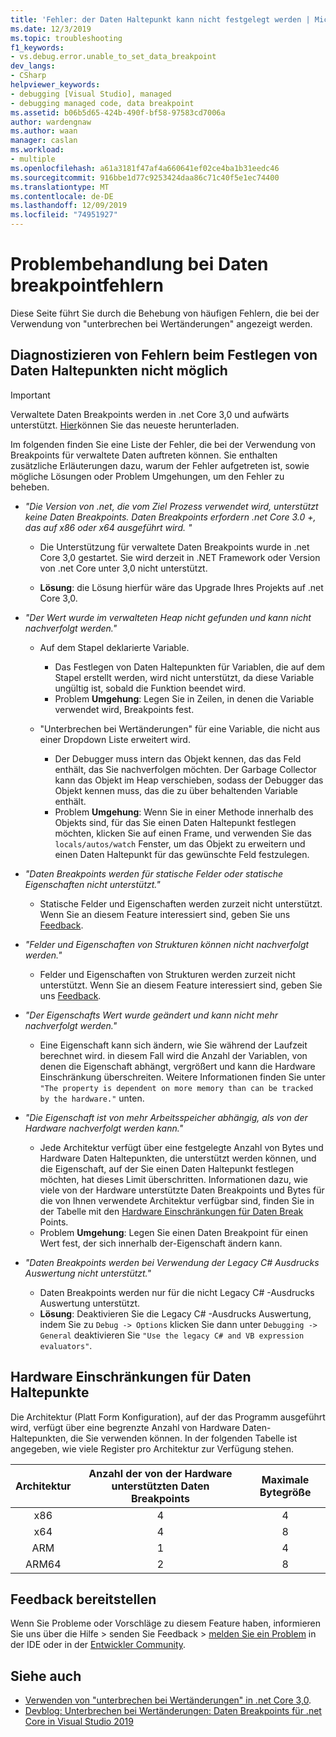 ```yaml
---
title: 'Fehler: der Daten Haltepunkt kann nicht festgelegt werden | Microsoft-Dokumentation'
ms.date: 12/3/2019
ms.topic: troubleshooting
f1_keywords:
- vs.debug.error.unable_to_set_data_breakpoint
dev_langs:
- CSharp
helpviewer_keywords:
- debugging [Visual Studio], managed
- debugging managed code, data breakpoint
ms.assetid: b06b5d65-424b-490f-bf58-97583cd7006a
author: wardengnaw
ms.author: waan
manager: caslan
ms.workload:
- multiple
ms.openlocfilehash: a61a3181f47af4a660641ef02ce4ba1b31eedc46
ms.sourcegitcommit: 916bbe1d77c9253424daa86c71c40f5e1ec74400
ms.translationtype: MT
ms.contentlocale: de-DE
ms.lasthandoff: 12/09/2019
ms.locfileid: "74951927"
---
```

# <a name="troubleshooting-data-breakpoint-errors"></a>Problembehandlung bei Daten breakpointfehlern
Diese Seite führt Sie durch die Behebung von häufigen Fehlern, die bei der Verwendung von "unterbrechen bei Wertänderungen" angezeigt werden.

## <a name="diagnosing-unable-to-set-data-breakpoint-errors"></a>Diagnostizieren von Fehlern beim Festlegen von Daten Haltepunkten nicht möglich
> [!IMPORTANT]
> Verwaltete Daten Breakpoints werden in .net Core 3,0 und aufwärts unterstützt. [Hier](https://dotnet.microsoft.com/download)können Sie das neueste herunterladen.

Im folgenden finden Sie eine Liste der Fehler, die bei der Verwendung von Breakpoints für verwaltete Daten auftreten können. Sie enthalten zusätzliche Erläuterungen dazu, warum der Fehler aufgetreten ist, sowie mögliche Lösungen oder Problem Umgehungen, um den Fehler zu beheben.

- *"Die Version von .net, die vom Ziel Prozess verwendet wird, unterstützt keine Daten Breakpoints. Daten Breakpoints erfordern .net Core 3.0 +, das auf x86 oder x64 ausgeführt wird. "*

    - Die Unterstützung für verwaltete Daten Breakpoints wurde in .net Core 3,0 gestartet. Sie wird derzeit in .NET Framework oder Version von .net Core unter 3,0 nicht unterstützt. 
    
    - **Lösung**: die Lösung hierfür wäre das Upgrade Ihres Projekts auf .net Core 3,0.

- *"Der Wert wurde im verwalteten Heap nicht gefunden und kann nicht nachverfolgt werden."*
    - Auf dem Stapel deklarierte Variable.
        - Das Festlegen von Daten Haltepunkten für Variablen, die auf dem Stapel erstellt werden, wird nicht unterstützt, da diese Variable ungültig ist, sobald die Funktion beendet wird.
        - Problem **Umgehung**: Legen Sie in Zeilen, in denen die Variable verwendet wird, Breakpoints fest.

    - "Unterbrechen bei Wertänderungen" für eine Variable, die nicht aus einer Dropdown Liste erweitert wird.
        - Der Debugger muss intern das Objekt kennen, das das Feld enthält, das Sie nachverfolgen möchten. Der Garbage Collector kann das Objekt im Heap verschieben, sodass der Debugger das Objekt kennen muss, das die zu über behaltenden Variable enthält. 
        - Problem **Umgehung**: Wenn Sie in einer Methode innerhalb des Objekts sind, für das Sie einen Daten Haltepunkt festlegen möchten, klicken Sie auf einen Frame, und verwenden Sie das `locals/autos/watch` Fenster, um das Objekt zu erweitern und einen Daten Haltepunkt für das gewünschte Feld festzulegen.

- *"Daten Breakpoints werden für statische Felder oder statische Eigenschaften nicht unterstützt."*
    
    - Statische Felder und Eigenschaften werden zurzeit nicht unterstützt. Wenn Sie an diesem Feature interessiert sind, geben Sie uns [Feedback](#provide-feedback).

- *"Felder und Eigenschaften von Strukturen können nicht nachverfolgt werden."*

    - Felder und Eigenschaften von Strukturen werden zurzeit nicht unterstützt. Wenn Sie an diesem Feature interessiert sind, geben Sie uns [Feedback](#provide-feedback).

- *"Der Eigenschafts Wert wurde geändert und kann nicht mehr nachverfolgt werden."*

    - Eine Eigenschaft kann sich ändern, wie Sie während der Laufzeit berechnet wird. in diesem Fall wird die Anzahl der Variablen, von denen die Eigenschaft abhängt, vergrößert und kann die Hardware Einschränkung überschreiten. Weitere Informationen finden Sie unter `"The property is dependent on more memory than can be tracked by the hardware."` unten.

- *"Die Eigenschaft ist von mehr Arbeitsspeicher abhängig, als von der Hardware nachverfolgt werden kann."*
    
    - Jede Architektur verfügt über eine festgelegte Anzahl von Bytes und Hardware Daten Haltepunkten, die unterstützt werden können, und die Eigenschaft, auf der Sie einen Daten Haltepunkt festlegen möchten, hat dieses Limit überschritten. Informationen dazu, wie viele von der Hardware unterstützte Daten Breakpoints und Bytes für die von Ihnen verwendete Architektur verfügbar sind, finden Sie in der Tabelle mit den [Hardware Einschränkungen für Daten Break](#data-breakpoint-hardware-limitations) Points. 
    - Problem **Umgehung**: Legen Sie einen Daten Breakpoint für einen Wert fest, der sich innerhalb der-Eigenschaft ändern kann.

- *"Daten Breakpoints werden bei Verwendung der Legacy C# Ausdrucks Auswertung nicht unterstützt."*

    - Daten Breakpoints werden nur für die nicht Legacy C# -Ausdrucks Auswertung unterstützt. 
    - **Lösung**: Deaktivieren Sie die Legacy C# -Ausdrucks Auswertung, indem Sie zu `Debug -> Options` klicken Sie dann unter `Debugging -> General` deaktivieren Sie `"Use the legacy C# and VB expression evaluators"`.

## <a name="data-breakpoint-hardware-limitations"></a>Hardware Einschränkungen für Daten Haltepunkte

Die Architektur (Platt Form Konfiguration), auf der das Programm ausgeführt wird, verfügt über eine begrenzte Anzahl von Hardware Daten-Haltepunkten, die Sie verwenden können. In der folgenden Tabelle ist angegeben, wie viele Register pro Architektur zur Verfügung stehen.

| Architektur | Anzahl der von der Hardware unterstützten Daten Breakpoints | Maximale Bytegröße|
| :-------------: |:-------------:| :-------------:|
| x86 | 4 | 4 |
| x64 | 4 | 8 |
| ARM | 1 | 4 |
| ARM64 | 2 | 8 |

## <a name="provide-feedback"></a>Feedback bereitstellen
Wenn Sie Probleme oder Vorschläge zu diesem Feature haben, informieren Sie uns über die Hilfe > senden Sie Feedback > [melden Sie ein Problem](../ide/how-to-report-a-problem-with-visual-studio.md) in der IDE oder in der [Entwickler Community](https://developercommunity.visualstudio.com/).

## <a name="see-also"></a>Siehe auch
- [Verwenden von "unterbrechen bei Wertänderungen" in .net Core 3,0](using-breakpoints.md#BKMK_set_a_data_breakpoint_managed).
- [Devblog: Unterbrechen bei Wertänderungen: Daten Breakpoints für .net Core in Visual Studio 2019](https://devblogs.microsoft.com/visualstudio/break-when-value-changes-data-breakpoints-for-net-core-in-visual-studio-2019/)
